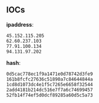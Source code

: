 
## IOCs

__ipaddress__:

```text
45.152.115.205
62.60.237.103
77.91.100.134
94.131.97.202
```
__hash__:

```text
0d5cac778ec1f9a1471e0d78742d3fe9
161b8fcfc27636c51890a7c84644844a
1cd8d1073dc4e1f5c7265e6658f32544
2add4181b214dc516e7f7a6c74699457
52fb14f74ef5d0dcf89285a60d5c5a73
```